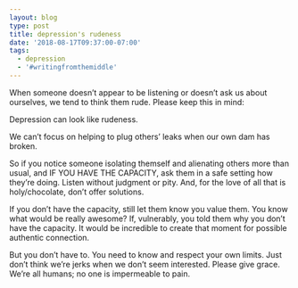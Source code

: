 ```yaml
---
layout: blog
type: post
title: depression's rudeness
date: '2018-08-17T09:37:00-07:00'
tags:
  - depression
  - '#writingfromthemiddle'
---
```

When someone doesn’t appear to be listening or doesn’t ask us about ourselves, we tend to think them rude. Please keep this in mind:

Depression can look like rudeness.

We can’t focus on helping to plug others’ leaks when our own dam has broken.

So if you notice someone isolating themself and alienating others more than usual, and IF YOU HAVE THE CAPACITY, ask them in a safe setting how they’re doing. Listen without judgment or pity. And, for the love of all that is holy/chocolate, don’t offer solutions.

If you don’t have the capacity, still let them know you value them. You know what would be really awesome? If, vulnerably, you told them why you don’t have the capacity. It would be incredible to create that moment for possible authentic connection.

But you don’t have to. You need to know and respect your own limits. Just don’t think we’re jerks when we don’t seem interested. Please give grace. We’re all humans; no one is impermeable to pain.

